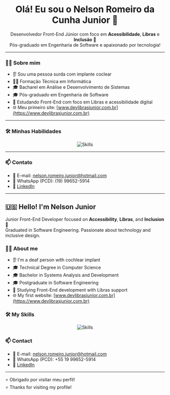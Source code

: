 <h1 align="center">Olá! Eu sou o Nelson Romeiro da Cunha Junior 👋</h1>

<p align="center">
Desenvolvedor Front-End Júnior com foco em <strong>Acessibilidade</strong>, <strong>Libras</strong> e <strong>Inclusão</strong> 💙<br>
Pós-graduado em Engenharia de Software e apaixonado por tecnologia!
</p>

---

### 👨‍💻 Sobre mim

- 👂 Sou uma pessoa surda com implante coclear  
- 👨‍🎓 Formação Técnica em Informática  
- 🎓 Bacharel em Análise e Desenvolvimento de Sistemas  
- 🎓 Pós-graduado em Engenharia de Software   
- 🚀 Estudando Front-End com foco em Libras e acessibilidade digital  
- 🌐 Meu primeiro site: [www.devlibrasjunior.com.br](https://www.devlibrasjunior.com.br)

---

### 🛠️ Minhas Habilidades

<p align="center">
  <img src="https://skillicons.dev/icons?i=html,css,js,bootstrap,react,github,vscode" alt="Skills" />
</p>

---

### 📫 Contato

- 📧 E-mail: nelson.romeiro.junior@hotmail.com  
- 📱 WhatsApp (PCD): (19) 99652-5914  
- 🔗 [LinkedIn](https://www.linkedin.com/in/nelson-romeiro-junior-5933263a/)

---

## 🇺🇸 Hello! I'm Nelson Junior

Junior Front-End Developer focused on **Accessibility**, **Libras**, and **Inclusion** 💙  
Graduated in Software Engineering. Passionate about technology and inclusive design.

### 👨‍💻 About me

- 👂 I'm a deaf person with cochlear implant  
- 🎓 Technical Degree in Computer Science  
- 🎓 Bachelor in Systems Analysis and Development  
- 🎓 Postgraduate in Software Engineering    
- 🚀 Studying Front-End development with Libras support  
- 🌐 My first website: [www.devlibrasjunior.com.br](https://www.devlibrasjunior.com.br)

### 🛠️ My Skills

<p align="center">
  <img src="https://skillicons.dev/icons?i=html,css,js,bootstrap,react,github,vscode" alt="Skills" />
</p>

### 📫 Contact

- 📧 E-mail: nelson.romeiro.junior@hotmail.com  
- 📱 WhatsApp (PCD): +55 19 99652-5914  
- 🔗 [LinkedIn](https://www.linkedin.com/in/nelson-romeiro-junior-5933263a/)

---

⭐ Obrigado por visitar meu perfil!  
⭐ Thanks for visiting my profile!
